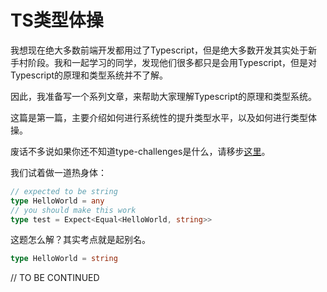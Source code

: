 # TS类型体操

我想现在绝大多数前端开发都用过了Typescript，但是绝大多数开发其实处于新手村阶段。我和一起学习的同学，发现他们很多都只是会用Typescript，但是对Typescript的原理和类型系统并不了解。

因此，我准备写一个系列文章，来帮助大家理解Typescript的原理和类型系统。

这篇是第一篇，主要介绍如何进行系统性的提升类型水平，以及如何进行类型体操。

废话不多说如果你还不知道type-challenges是什么，请移步[这里][0]。

我们试着做一道热身体：

```ts
// expected to be string
type HelloWorld = any
// you should make this work
type test = Expect<Equal<HelloWorld, string>>
```

这题怎么解？其实考点就是起别名。

```ts
type HelloWorld = string
```

// TO BE CONTINUED


[0]: https://github.com/type-challenges/type-challenges